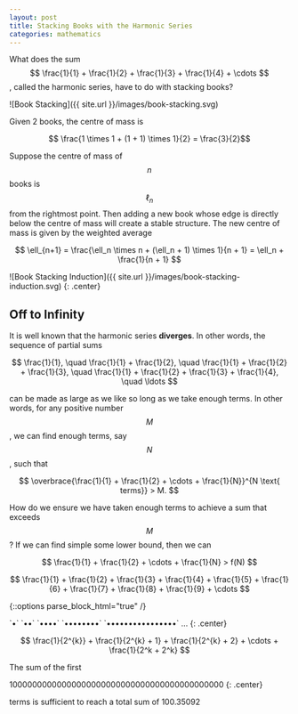 ```yaml
---
layout: post
title: Stacking Books with the Harmonic Series
categories: mathematics
---
```


What does the sum $$ \frac{1}{1} + \frac{1}{2} + \frac{1}{3} + \frac{1}{4} + \cdots $$, called the harmonic series, have to do with stacking books?

![Book Stacking]({{ site.url }}/images/book-stacking.svg)

Given 2 books, the centre of mass is

$$ \frac{1 \times 1 + (1 + 1) \times 1}{2} = \frac{3}{2}$$


Suppose the centre of mass of $$ n $$ books is $$ \ell_n $$ from the rightmost point. Then adding a new book whose edge is directly below the centre of mass will create a stable structure. The new centre of mass is given by the weighted average

$$ \ell_{n+1} = \frac{\ell_n \times n + (\ell_n + 1) \times 1}{n + 1} = \ell_n + \frac{1}{n + 1} $$

![Book Stacking Induction]({{ site.url }}/images/book-stacking-induction.svg)
{: .center}


## Off to Infinity

It is well known that the harmonic series **diverges**. In other words, the sequence of partial sums

$$ \frac{1}{1}, \quad \frac{1}{1} + \frac{1}{2}, \quad \frac{1}{1} + \frac{1}{2} + \frac{1}{3}, \quad \frac{1}{1} + \frac{1}{2} + \frac{1}{3} + \frac{1}{4}, \quad \ldots $$

can be made as large as we like so long as we take enough terms. In other words, for any positive number $$ M $$, we can find enough terms, say $$ N $$, such that

$$ \overbrace{\frac{1}{1} + \frac{1}{2} + \cdots + \frac{1}{N}}^{N \text{ terms}} > M. $$

How do we ensure we have taken enough terms to achieve a sum that exceeds $$ M $$? If we can find simple some lower bound, then we can 

$$ \frac{1}{1} + \frac{1}{2} + \cdots + \frac{1}{N} > f(N) $$

$$ \frac{1}{1} + \frac{1}{2} + \frac{1}{3} + \frac{1}{4} + \frac{1}{5} + \frac{1}{6} + \frac{1}{7} + \frac{1}{8} + \frac{1}{9} + \cdots $$

{::options parse_block_html="true" /}
<div class="cards">
`•` `••` `••••` `••••••••` `••••••••••••••••` …
{: .center}
</div>

$$ \frac{1}{2^{k}} + \frac{1}{2^{k} + 1} + \frac{1}{2^{k} + 2} + \cdots + \frac{1}{2^k + 2^k} $$


The sum of the first

10000000000000000000000000000000000000000000
{: .center}

terms is sufficient to reach a total sum of 100.35092